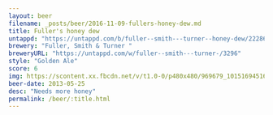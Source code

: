 ```yaml
---
layout: beer
filename: _posts/beer/2016-11-09-fullers-honey-dew.md
title: Fuller's honey dew
untappd: "https://untappd.com/b/fuller--smith---turner--honey-dew/22286"
brewery: "Fuller, Smith & Turner "
breweryURL: "https://untappd.com/w/fuller--smith---turner-/3296"
style: "Golden Ale"
score: 6
img: https://scontent.xx.fbcdn.net/v/t1.0-0/p480x480/969679_10151694516258745_1883640684_n.jpg?oh=09c1151020dd0c70c84ae5455b9289b5&oe=590E98A2
beer-date: 2013-05-25
desc: "Needs more honey"
permalink: /beer/:title.html
---
```


